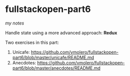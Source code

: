 # fullstackopen-part6

_my notes_

Handle state using a more advanced approach: **Redux**

Two exercises in this part:

1. Unicafe: https://github.com/vmolero/fullstackopen-part6/blob/master/unicafe/README.md
2. Anecdotes: https://github.com/vmolero/fullstackopen-part6/blob/master/anecdotes/README.md
